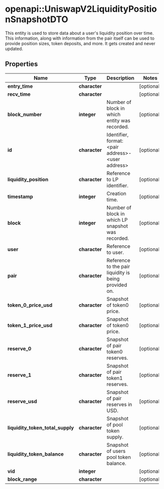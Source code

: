 # openapi::UniswapV2LiquidityPositionSnapshotDTO

This entity is used to store data about a user's liquidity position over time. This information, along with information from the pair itself can be used to provide position sizes, token deposits, and more. It gets created and never updated.

## Properties
Name | Type | Description | Notes
------------ | ------------- | ------------- | -------------
**entry_time** | **character** |  | [optional] 
**recv_time** | **character** |  | [optional] 
**block_number** | **integer** | Number of block in which entity was recorded. | [optional] 
**id** | **character** | Identifier, format: &lt;pair address&gt;-&lt;user address&gt; | [optional] 
**liquidity_position** | **character** | Reference to LP identifier. | [optional] 
**timestamp** | **integer** | Creation time. | [optional] 
**block** | **integer** | Number of block in which LP snapshot was recorded. | [optional] 
**user** | **character** | Reference to user. | [optional] 
**pair** | **character** | Reference to the pair liquidity is being provided on. | [optional] 
**token_0_price_usd** | **character** | Snapshot of token0 price. | [optional] 
**token_1_price_usd** | **character** | Snapshot of token0 price. | [optional] 
**reserve_0** | **character** | Snapshot of pair token0 reserves. | [optional] 
**reserve_1** | **character** | Snapshot of pair token1 reserves. | [optional] 
**reserve_usd** | **character** | Snapshot of pair reserves in USD. | [optional] 
**liquidity_token_total_supply** | **character** | Snapshot of pool token supply. | [optional] 
**liquidity_token_balance** | **character** | Snapshot of users pool token balance. | [optional] 
**vid** | **integer** |  | [optional] 
**block_range** | **character** |  | [optional] 


